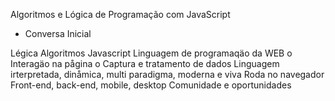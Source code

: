 Algoritmos e Lógica de Programação com JavaScript

- Conversa Inicial

Légica
Algoritmos
Javascript
    Linguagem de programaqäo da WEB
        o Interagäo na pågina
        o Captura e tratamento de dados
    Linguagem irterpretada, dinåmica, multi paradigma, moderna e viva
    Roda no navegador
    Front-end, back-end, mobile, desktop
    Comunidade e oportunidades


